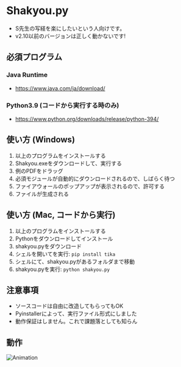 # Shakyou.py

- S先生の写経を楽にしたいという人向けです。
- v2.10以前のバージョンは正しく動かないです!

## 必須プログラム

### Java Runtime
 - https://www.java.com/ja/download/

### Python3.9 (コードから実行する時のみ)
 - https://www.python.org/downloads/release/python-394/


## 使い方 (Windows)

1. 以上のプログラムをインストールする
2. Shakyou.exeをダウンロードして、実行する
3. 例のPDFをドラッグ
4. 必須モジュールが自動的にダウンロードされるので、しばらく待つ
5. ファイアウォールのポップアップが表示されるので、許可する
6. ファイルが生成される

## 使い方 (Mac, コードから実行)

1. 以上のプログラムをインストールする
2. Pythonをダウンロードしてインストール
3. shakyou.pyをダウンロード
4. シェルを開いてを実行: `pip install tika`
5. シェルにて、shakyou.pyがあるフォルダまで移動
6. shakyou.pyを実行: `python shakyou.py`

## 注意事項

- ソースコードは自由に改造してもらってもOK
- Pyinstallerによって、実行ファイル形式にしました
- 動作保証はしません。これで課題落としても知らん

## 動作

![Animation](https://user-images.githubusercontent.com/31305419/115968455-09d97380-a573-11eb-99cc-04e24255af3a.gif)


